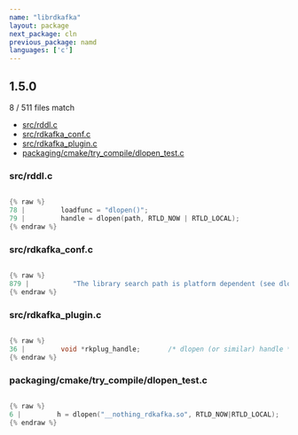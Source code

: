```yaml
---
name: "librdkafka"
layout: package
next_package: cln
previous_package: namd
languages: ['c']
---
```

## 1.5.0
8 / 511 files match

 - [src/rddl.c](#srcrddlc)
 - [src/rdkafka_conf.c](#srcrdkafka_confc)
 - [src/rdkafka_plugin.c](#srcrdkafka_pluginc)
 - [packaging/cmake/try_compile/dlopen_test.c](#packagingcmaketry_compiledlopen_testc)

### src/rddl.c

```c

{% raw %}
78 |         loadfunc = "dlopen()";
79 |         handle = dlopen(path, RTLD_NOW | RTLD_LOCAL);
{% endraw %}

```
### src/rdkafka_conf.c

```c

{% raw %}
879 |           "The library search path is platform dependent (see dlopen(3) for Unix and LoadLibrary() for Windows). If no filename extension is specified the "
{% endraw %}

```
### src/rdkafka_plugin.c

```c

{% raw %}
36 |         void *rkplug_handle;       /* dlopen (or similar) handle */
{% endraw %}

```
### packaging/cmake/try_compile/dlopen_test.c

```c

{% raw %}
6 |         h = dlopen("__nothing_rdkafka.so", RTLD_NOW|RTLD_LOCAL);
{% endraw %}

```
